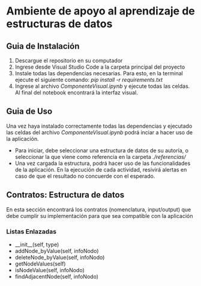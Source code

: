 # Ambiente de apoyo al aprendizaje de estructuras de datos
## Guia de Instalación
1. Descargue el repositorio en su computador
2. Ingrese desde Visual Studio Code a la carpeta principal del proyecto
3. Instale todas las dependencias necesarias. Para esto, en la terminal ejecute el siguiente comando:
_pip install -r requirements.txt_
4. Ingrese al archivo _ComponenteVisual.ipynb_ y ejecute todas las celdas. Al final del notebook encontrará la interfaz visual.

## Guia de Uso
Una vez haya instalado correctamente todas las dependencias y ejecutado las celdas del archivo _ComponenteVisual.ipynb_ podrá inciar a hacer uso de la aplicación.
* Para iniciar, debe seleccionar una estructura de datos de su autoría, o seleccionar la que viene como referencia en la carpeta _./referencias/_
* Una vez cargada la estructura, podrá hacer uso de las funcionalidades de la aplicación. En la ejecución de cada actividad, resivirá alertas en caso de que el 
resultado no concuerde con el esperado.

## Contratos: Estructura de datos 
En esta sección encontrará los contratos (nomenclatura, input/output) que debe cumplir su implementación para que sea compatible con la aplicación

### Listas Enlazadas
* \_\_init\_\_(self, type)
* addNode_byValue(self, infoNodo)
* deleteNode_byValue(self, infoNodo)
* getNodeValues(self)
* isNodeValue(self, infoNodo)
* findAdjacentNode(self, infoNodo)
